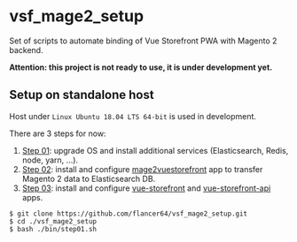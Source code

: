 # vsf_mage2_setup
Set of scripts to automate binding of Vue Storefront PWA with Magento 2 backend. 

**Attention: this project is not ready to use, it is under development yet.**

## Setup on standalone host

Host under `Linux Ubuntu 18.04 LTS 64-bit` is used in development.

There are 3 steps for now:

1. [Step 01](./bin/step01.sh): upgrade OS and install additional services (Elasticsearch, Redis, node, yarn, ...).
1. [Step 02](./bin/step02.sh): install and configure [mage2vuestorefront](https://github.com/DivanteLtd/mage2vuestorefront) app to transfer Magento 2 data to Elasticsearch DB.
1. [Step 03](./bin/step03.sh): install and configure [vue-storefront](https://github.com/DivanteLtd/vue-storefront) and [vue-storefront-api](https://github.com/DivanteLtd/vue-storefront-api) apps.


```
$ git clone https://github.com/flancer64/vsf_mage2_setup.git
$ cd ./vsf_mage2_setup
$ bash ./bin/step01.sh
```